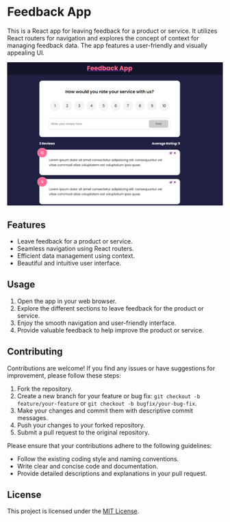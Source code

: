 
# Feedback App

This is a React app for leaving feedback for a product or service. It utilizes React routers for navigation and explores the concept of context for managing feedback data. The app features a user-friendly and visually appealing UI.

![Feedback App Screenshot](Capture.PNG)

## Features

- Leave feedback for a product or service.
- Seamless navigation using React routers.
- Efficient data management using context.
- Beautiful and intuitive user interface.

## Usage

1. Open the app in your web browser.
2. Explore the different sections to leave feedback for the product or service.
3. Enjoy the smooth navigation and user-friendly interface.
4. Provide valuable feedback to help improve the product or service.

## Contributing

Contributions are welcome! If you find any issues or have suggestions for improvement, please follow these steps:

1. Fork the repository.
2. Create a new branch for your feature or bug fix: `git checkout -b feature/your-feature` or `git checkout -b bugfix/your-bug-fix`.
3. Make your changes and commit them with descriptive commit messages.
4. Push your changes to your forked repository.
5. Submit a pull request to the original repository.

Please ensure that your contributions adhere to the following guidelines:

- Follow the existing coding style and naming conventions.
- Write clear and concise code and documentation.
- Provide detailed descriptions and explanations in your pull request.

## License

This project is licensed under the [MIT License](LICENSE).
